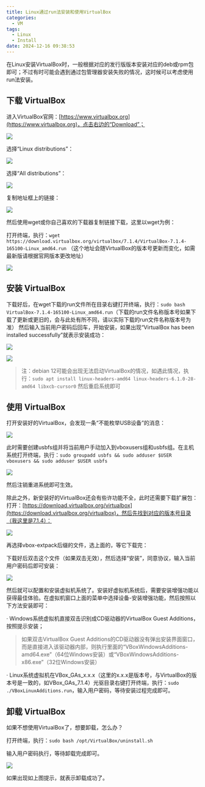 ```yaml
---
title: Linux通过run法安装和使用VirtualBox
categories:
  - VM
tags:
  - Linux
  - Install
date: 2024-12-16 09:38:53
---
```


在Linux安装VirtualBox时，一般根据对应的发行版版本安装对应的deb或rpm包即可；不过有时可能会遇到通过包管理器安装失败的情况，这时候可以考虑使用run法安装。

## 下载 VirtualBox

进入VirtualBox官网：[https://www.virtualbox.org](https://www.virtualbox.org)，点击右边的“Download”；

![](/img/linux-install-virtualbox/linux-install-virtualbox-1.avif)

选择“Linux distributions”：

![](/img/linux-install-virtualbox/linux-install-virtualbox-2.avif)

选择“​All distributions”：

![](/img/linux-install-virtualbox/linux-install-virtualbox-3.avif)

复制地址框上的链接：

![](/img/linux-install-virtualbox/linux-install-virtualbox-4.avif)

然后使用wget或你自己喜欢的下载器复制链接下载，这里以wget为例：

打开终端，执行：`wget https://download.virtualbox.org/virtualbox/7.1.4/VirtualBox-7.1.4-165100-Linux_amd64.run`
（这个地址会随VirtualBox的版本号更新而变化，如需最新版请根据官网版本更改地址）

![](/img/linux-install-virtualbox/linux-install-virtualbox-5.avif)

## 安装 VirtualBox

下载好后，在wget下载的run文件所在目录右键打开终端，执行：`sudo bash VirtualBox-7.1.4-165100-Linux_amd64.run`（下载的run文件名称版本号如果下载了更新或更旧的，会与此处有所不同，请以实际下载的run文件名称版本号为准）
然后输入当前用户密码后回车，开始安装，如果出现“VirtualBox has been installed successfully”就表示安装成功：

![](/img/linux-install-virtualbox/linux-install-virtualbox-6.avif)

![](/img/linux-install-virtualbox/linux-install-virtualbox-7.avif)

> 注：debian 12可能会出现无法启动VirtualBox的情况，如遇此情况，执行：`sudo apt install linux-headers-amd64 linux-headers-6.1.0-28-amd64 libxcb-cursor0`
然后重启系统即可

## 使用 VirtualBox

打开安装好的VirtualBox，会发现一条“不能枚举USB设备”的消息：

![](/img/linux-install-virtualbox/linux-install-virtualbox-8.avif)

此时需要创建usbfs组并将当前用户手动加入到vboxusers组和usbfs组。在主机系统打开终端，执行：`sudo groupadd usbfs && sudo adduser $USER vboxusers && sudo adduser $USER usbfs`

![](/img/linux-install-virtualbox/linux-install-virtualbox-9.avif)

然后注销重进系统即可生效。

除此之外，新安装好的VirtualBox还会有些许功能不全，此时还需要下载扩展包：
打开：[https://download.virtualbox.org/virtualbox](https://download.virtualbox.org/virtualbox)，然后先找到对应的版本号目录（我这里是7.1.4）：

![](/img/linux-install-virtualbox/linux-install-virtualbox-10.avif)

再选择vbox-extpack后缀的文件，选上面的，等它下载完：

下载好后双击这个文件（如果双击无效），然后选择“安装”，同意协议，输入当前用户密码后即可安装：

![](/img/linux-install-virtualbox/linux-install-virtualbox-11.avif)

然后就可以配置和安装虚拟机系统了。安装好虚拟机系统后，需要安装增强功能以获得最佳体验。在虚拟机窗口上面的菜单中选择设备-安装增强功能，然后按照以下方法安装即可：

· Windows系统虚拟机直接双击识别成CD驱动器的VirtualBox Guest Additions，按照提示安装；
> 如果双击VirtualBox Guest Additions的CD驱动器没有弹出安装界面窗口，而是直接进入该驱动器内部，则执行里面的“VBoxWindowsAdditions-amd64.exe”（64位Windows安装）或“VBoxWindowsAdditions-x86.exe”（32位Windows安装）

· Linux系统虚拟机在VBox_GAs_x.x.x（这里的x.x.x是版本号，与VirtualBox的版本号是一致的，如VBox_GAs_7.1.4）光驱目录右键打开终端，执行：`sudo ./VBoxLinuxAdditions.run`，输入用户密码，等待安装过程完成即可。

## 卸载 VirtualBox

如果不想使用VirtualBox了，想要卸载，怎么办？

打开终端，执行：`sudo bash /opt/VirtualBox/uninstall.sh`

输入用户密码执行，等待卸载完成即可。

![](/img/linux-install-virtualbox/linux-install-virtualbox-12.avif)

如果出现如上图提示，就表示卸载成功了。

